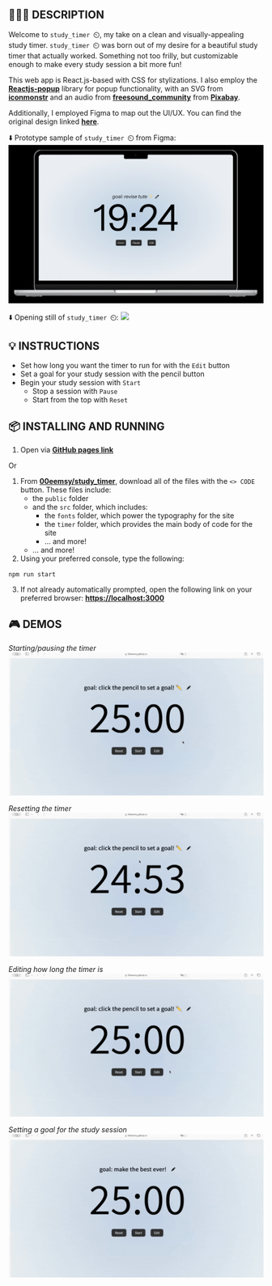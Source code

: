 ## 👩🏻‍💻 DESCRIPTION

Welcome to `study_timer ⏲️`, my take on a clean and visually-appealing study timer. `study_timer ⏲️` was born out of my desire for a beautiful study timer that actually worked. Something not too frilly, but customizable enough to make every study session a bit more fun!

This web app is React.js-based with CSS for stylizations. I also employ the [**Reactjs-popup**](https://github.com/yjose/reactjs-popup) library for popup functionality, with an SVG from [**iconmonstr**](https://iconmonstr.com/pencil-14-svg/ ) and an audio from [**freesound_community**](https://pixabay.com/users/freesound_community-46691455/?utm_source=link-attribution&utm_medium=referral&utm_campaign=music&utm_content=14575) from [**Pixabay**](https://pixabay.com//?utm_source=link-attribution&utm_medium=referral&utm_campaign=music&utm_content=14575).

Additionally, I employed Figma to map out the UI/UX. You can find the original design linked [**here**](https://www.figma.com/proto/lyvhaH97QPDDCc10jmCqUd/timer-app?node-id=1-2&p=f&t=lu26ndfDqhU7Mrmh-1&scaling=scale-down&content-scaling=fixed&page-id=0%3A1&starting-point-node-id=1%3A2).

⬇️ Prototype sample of `study_timer ⏲️` from Figma:
![](./readme_visuals/figma_prototype.png)

⬇️ Opening still of `study_timer ⏲️`:
![](./readme_visuals/opening_still.png)

## 💡 INSTRUCTIONS
* Set how long you want the timer to run for with the `Edit` button
* Set a goal for your study session with the pencil button
* Begin your study session with `Start`
    * Stop a session with `Pause`
    * Start from the top with `Reset`

## 📦 INSTALLING AND RUNNING
1. Open via [**GitHub pages link**](https://00eemsy.github.io/study_timer/)

Or

1. From [**00eemsy/study_timer**](https://github.com/00eemsy/study_timer), download all of the files with the `<> CODE` button. These files include:
    * the `public` folder
    * and the `src` folder, which includes:
        * the `fonts` folder, which power the typography for the site
        * the `timer` folder, which provides the main body of code for the site
        * ... and more!
    * ... and more!
2. Using your preferred console, type the following:
```
npm run start
```
3. If not already automatically prompted, open the following link on your preferred browser: [**https://localhost:3000**](https://localhost:3000)

## 🎮 DEMOS

_Starting/pausing the timer_
![](./readme_visuals/startpause.gif)

_Resetting the timer_
![](./readme_visuals/reset.gif)

_Editing how long the timer is_
![](./readme_visuals/edit.gif)

_Setting a goal for the study session_
![](./readme_visuals/set_goal.gif)